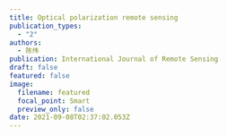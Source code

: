 ```yaml
---
title: Optical polarization remote sensing
publication_types:
  - "2"
authors:
  - 陈伟
publication: International Journal of Remote Sensing
draft: false
featured: false
image:
  filename: featured
  focal_point: Smart
  preview_only: false
date: 2021-09-08T02:37:02.053Z
---
```

